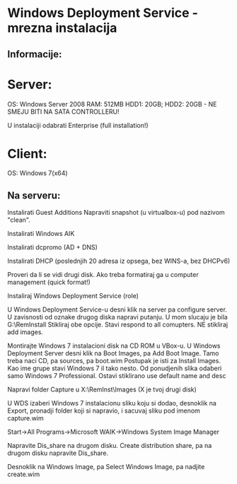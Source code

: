 Windows Deployment Service - mrezna instalacija
===============================================

Informacije:
------------
# Server:
OS: Windows Server 2008
RAM: 512MB
HDD1: 20GB; HDD2: 20GB - NE SMEJU BITI NA SATA CONTROLLERU!

U instalaciji odabrati Enterprise (full installation!)

# Client:
OS: Windows 7(x64)

Na serveru:
-----------
Instalirati Guest Additions
Napraviti snapshot (u virtualbox-u) pod nazivom "clean".

Instalirati Windows AIK

Instalirati dcpromo (AD + DNS)

Instalirati DHCP (poslednjih 20 adresa iz opsega, bez WINS-a, bez DHCPv6)

Proveri da li se vidi drugi disk. Ako treba formatiraj ga u computer management (quick format!)

Instaliraj Windows Deployment Service (role)

U Windows Deployment Service-u desni klik na server pa configure server.
U zavisnosti od oznake drugog diska napravi putanju. U mom slucaju je bila G:\RemInstall
Stikliraj obe opcije.
Stavi respond to all comupters. NE stikliraj add images.

Montirajte Windows 7 instalacioni disk na CD ROM u VBox-u.
U Windows Deployment Server desni klik na Boot Images, pa Add Boot Image.
Tamo treba naci CD, pa sources, pa boot.wim
Postupak je isti za Install Images. Kao ime grupe stavi Windows 7 il tako nesto.
Od ponudjenih slika odaberi samo Windows 7 Professional. Ostavi stiklirano use default name and desc

Napravi folder Capture u X:\RemInst\Images (X je tvoj drugi disk)

U WDS izaberi Windows 7 instalacionu sliku koju si dodao, desnoklik na Export, pronadji folder koji si napravio, i sacuvaj sliku pod imenom capture.wim

Start->All Programs->Microsoft WAIK->Windows System Image Manager

Napravite Dis_share na drugom disku.
Create distribution share, pa na drugom disku napravite Dis_share.

Desnoklik na Windows Image, pa Select Windows Image, pa nadjite create.wim
